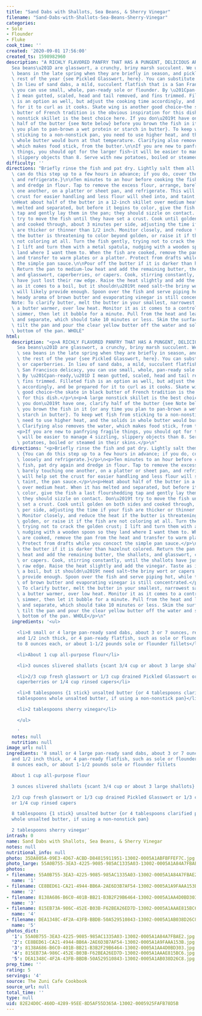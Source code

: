 ```yaml
---
title: "Sand Dabs with Shallots, Sea Beans, & Sherry Vinegar"
filename: "Sand-Dabs-with-Shallots-Sea-Beans-Sherry-Vinegar"
categories:
- Sole
- Flounder
- Fluke
cook_time: ''
created: '2020-09-01 17:56:00'
created_ts: 1598982960
description: "A RICHLY FLAVORED PANFRY THAT HAS A PUNGENT, DELICIOUS AROMA. \u201C\
  Sea beans\u201D are glasswort, a crunchy, briny marsh succulent. We use fresh sea\
  \ beans in the late spring when they are briefly in season, and pickled ones the\
  \ rest of the year {see Pickled Glasswort, here}. You can substitute capers or caperberries.\
  \ In lieu of sand dabs, a mild, succulent flatfish that is a San Francisco delicacy,\
  \ you can use small, whole, pan-ready sole or flounder. By \u201Cpan-ready,\u201D\
  \ I mean gutted, scaled, head and tail removed, and fins trimmed. Filleted fish\
  \ is an option as well, but adjust the cooking time accordingly, and be prepared\
  \ for it to curl as it cooks. Skate wing is another good choice~the skate in black\
  \ butter of French tradition is the obvious inspiration for this dish.\n\nA large\
  \ nonstick skillet is the best choice here. If you don\u2019t have one, clarify\
  \ half of the butter {see Note below} before you brown the fish in it {or any time\
  \ you plan to pan-brown a wet protein or starch in butter}. To keep wet fish from\
  \ sticking to a non-nonstick pan, you need to use higher heat, and the solids in\
  \ whole butter would burn at that temperature. Clarifying also removes the water,\
  \ which makes food stick, from the butter.\n\nIf you are new to panfrying fragile\
  \ things, you should opt for the larger fish~it will be easier to manage 4 sizzling,\
  \ slippery objects than 8. Serve with new potatoes, boiled or steamed in their skins."
difficulty: ''
directions: "Briefly rinse the fish and pat dry. Lightly salt them all over. {You\
  \ can do this step up to a few hours in advance; if you do, cover the fish loosely\
  \ and refrigerate.}\n\nTen minutes to an hour before cooking the fish, pat dry again\
  \ and dredge in flour. Tap to remove the excess flour, arrange, barely touching\
  \ one another, on a platter or sheet pan, and refrigerate. This will help set the\
  \ crust for easier handling and less flour will shed into, and taint, the pan sauce.\n\
  \nHeat about half of the butter in a 12-inch skillet over medium heat. When it has\
  \ melted and separated, but before it begins to color, give the fish a last flourshedding\
  \ tap and gently lay them in the pan; they should sizzle on contact. Don\u2019t\
  \ try to move the fish until they have set a crust. Cook until golden on both sides\
  \ and cooked through, about 3 minutes per side, adjusting the time if your fish\
  \ are thicker or thinner than 1/2 inch. Monitor closely, and reduce the heat if\
  \ the butter is threatening to color beyond golden, or raise it if the fish are\
  \ not coloring at all. Turn the fish gently, trying not to crack the golden crust;\
  \ I lift and turn them with a metal spatula, nudging with a wooden spoon so they\
  \ land where I want them to. When the fish are cooked, remove the pan from the heat\
  \ and transfer to warm plates or a platter. Protect from drafts while you concoct\
  \ the simple pan sauce.\n\nPour off the butter if it is darker than hazelnut colored.\
  \ Return the pan to medium-low heat and add the remaining butter, the shallots,\
  \ and glasswort, caperberries, or capers. Cook, stirring constantly, until the shallots\
  \ have just lost their raw edge. Raise the heat slightly and add the vinegar. Taste\
  \ as it comes to a boil, but it shouldn\u2019t need salt~the briny wort or capers\
  \ will likely provide enough. Spoon over the fish and serve piping hot, while the\
  \ heady aroma of brown butter and evaporating vinegar is still concentrated.\n\n\
  Note: To clarify butter, melt the butter in your smallest, narrowest saucepan, or\
  \ a butter warmer, over low heat. Monitor it as it comes to a controlled, quiet\
  \ simmer, then let it bubble for a minute. Pull from the heat and leave to settle\
  \ and separate, which should take 10 minutes or less. Skim the surface, then gently\
  \ tilt the pan and pour the clear yellow butter off the water and solids at the\
  \ bottom of the pan. WHOLE"
html:
  description: "<p>A RICHLY FLAVORED PANFRY THAT HAS A PUNGENT, DELICIOUS AROMA. \u201C\
    Sea beans\u201D are glasswort, a crunchy, briny marsh succulent. We use fresh\
    \ sea beans in the late spring when they are briefly in season, and pickled ones\
    \ the rest of the year {see Pickled Glasswort, here}. You can substitute capers\
    \ or caperberries. In lieu of sand dabs, a mild, succulent flatfish that is a\
    \ San Francisco delicacy, you can use small, whole, pan-ready sole or flounder.\
    \ By \u201Cpan-ready,\u201D I mean gutted, scaled, head and tail removed, and\
    \ fins trimmed. Filleted fish is an option as well, but adjust the cooking time\
    \ accordingly, and be prepared for it to curl as it cooks. Skate wing is another\
    \ good choice~the skate in black butter of French tradition is the obvious inspiration\
    \ for this dish.</p>\n<p>A large nonstick skillet is the best choice here. If\
    \ you don\u2019t have one, clarify half of the butter {see Note below} before\
    \ you brown the fish in it {or any time you plan to pan-brown a wet protein or\
    \ starch in butter}. To keep wet fish from sticking to a non-nonstick pan, you\
    \ need to use higher heat, and the solids in whole butter would burn at that temperature.\
    \ Clarifying also removes the water, which makes food stick, from the butter.</p>\n\
    <p>If you are new to panfrying fragile things, you should opt for the larger fish~it\
    \ will be easier to manage 4 sizzling, slippery objects than 8. Serve with new\
    \ potatoes, boiled or steamed in their skins.</p>\n"
  directions: "<p>Briefly rinse the fish and pat dry. Lightly salt them all over.\
    \ {You can do this step up to a few hours in advance; if you do, cover the fish\
    \ loosely and refrigerate.}</p>\n<p>Ten minutes to an hour before cooking the\
    \ fish, pat dry again and dredge in flour. Tap to remove the excess flour, arrange,\
    \ barely touching one another, on a platter or sheet pan, and refrigerate. This\
    \ will help set the crust for easier handling and less flour will shed into, and\
    \ taint, the pan sauce.</p>\n<p>Heat about half of the butter in a 12-inch skillet\
    \ over medium heat. When it has melted and separated, but before it begins to\
    \ color, give the fish a last flourshedding tap and gently lay them in the pan;\
    \ they should sizzle on contact. Don\u2019t try to move the fish until they have\
    \ set a crust. Cook until golden on both sides and cooked through, about 3 minutes\
    \ per side, adjusting the time if your fish are thicker or thinner than 1/2 inch.\
    \ Monitor closely, and reduce the heat if the butter is threatening to color beyond\
    \ golden, or raise it if the fish are not coloring at all. Turn the fish gently,\
    \ trying not to crack the golden crust; I lift and turn them with a metal spatula,\
    \ nudging with a wooden spoon so they land where I want them to. When the fish\
    \ are cooked, remove the pan from the heat and transfer to warm plates or a platter.\
    \ Protect from drafts while you concoct the simple pan sauce.</p>\n<p>Pour off\
    \ the butter if it is darker than hazelnut colored. Return the pan to medium-low\
    \ heat and add the remaining butter, the shallots, and glasswort, caperberries,\
    \ or capers. Cook, stirring constantly, until the shallots have just lost their\
    \ raw edge. Raise the heat slightly and add the vinegar. Taste as it comes to\
    \ a boil, but it shouldn\u2019t need salt~the briny wort or capers will likely\
    \ provide enough. Spoon over the fish and serve piping hot, while the heady aroma\
    \ of brown butter and evaporating vinegar is still concentrated.</p>\n<p>Note:\
    \ To clarify butter, melt the butter in your smallest, narrowest saucepan, or\
    \ a butter warmer, over low heat. Monitor it as it comes to a controlled, quiet\
    \ simmer, then let it bubble for a minute. Pull from the heat and leave to settle\
    \ and separate, which should take 10 minutes or less. Skim the surface, then gently\
    \ tilt the pan and pour the clear yellow butter off the water and solids at the\
    \ bottom of the pan. WHOLE</p>\n"
  ingredients: '<ul>

    <li>8 small or 4 large pan-ready sand dabs, about 3 or 7 ounces, respectively,
    and 1/2 inch thick, or 4 pan-ready flatfish, such as sole or flounder, about 7
    to 8 ounces each, or about 1-1/2 pounds sole or flounder fillets</li>

    <li>About 1 cup all-purpose flour</li>

    <li>3 ounces slivered shallots {scant 3/4 cup or about 3 large shallots}</li>

    <li>2/3 cup fresh glasswort or 1/3 cup drained Pickled Glasswort or 1/3 cup rinsed
    caperberries or 1/4 cup rinsed capers</li>

    <li>8 tablespoons {1 stick} unsalted butter {or 4 tablespoons clarified plus 4
    tablespoons whole unsalted butter, if using a non-nonstick pan}</li>

    <li>2 tablespoons sherry vinegar</li>

    </ul>

    '
  notes: null
  nutrition: null
image_url: null
ingredients: '8 small or 4 large pan-ready sand dabs, about 3 or 7 ounces, respectively,
  and 1/2 inch thick, or 4 pan-ready flatfish, such as sole or flounder, about 7 to
  8 ounces each, or about 1-1/2 pounds sole or flounder fillets

  About 1 cup all-purpose flour

  3 ounces slivered shallots {scant 3/4 cup or about 3 large shallots}

  2/3 cup fresh glasswort or 1/3 cup drained Pickled Glasswort or 1/3 cup rinsed caperberries
  or 1/4 cup rinsed capers

  8 tablespoons {1 stick} unsalted butter {or 4 tablespoons clarified plus 4 tablespoons
  whole unsalted butter, if using a non-nonstick pan}

  2 tablespoons sherry vinegar'
intrash: 0
name: Sand Dabs with Shallots, Sea Beans, & Sherry Vinegar
notes: null
nutritional_info: null
photo: 35DA805A-09E3-4D67-ACBD-D84815911951-13002-0005A1ABFBFFEF7C.jpg
photo_large: 55A0B755-3EA3-4225-9085-985AC1335A03-13002-0005A1A84A7FBAE2.jpg
photos:
- filename: 55A0B755-3EA3-4225-9085-985AC1335A03-13002-0005A1A84A7FBAE2.jpg
  name: '1'
- filename: CE8BED61-CA21-4944-BB6A-2AE6D3B7AF54-13002-0005A1A9FAAA153B.jpg
  name: '2'
- filename: 8138A686-B6C0-401B-BB21-B3B2F29B6464-13002-0005A1AA4D0BD303.jpg
  name: '3'
- filename: 815EB73A-986C-452E-B03B-F62BEA26ED7D-13002-0005A1AAAE815BC6.jpg
  name: '4'
- filename: DEA1348C-4F2A-43FB-BBDB-50A529510843-13002-0005A1AB038D26C8.jpg
  name: '5'
photos_dict:
  '1': 55A0B755-3EA3-4225-9085-985AC1335A03-13002-0005A1A84A7FBAE2.jpg
  '2': CE8BED61-CA21-4944-BB6A-2AE6D3B7AF54-13002-0005A1A9FAAA153B.jpg
  '3': 8138A686-B6C0-401B-BB21-B3B2F29B6464-13002-0005A1AA4D0BD303.jpg
  '4': 815EB73A-986C-452E-B03B-F62BEA26ED7D-13002-0005A1AAAE815BC6.jpg
  '5': DEA1348C-4F2A-43FB-BBDB-50A529510843-13002-0005A1AB038D26C8.jpg
prep_time: ''
rating: 5
servings: '4'
source: The Zuni Cafe Cookbook
source_url: null
total_time: ''
type: null
uid: 82E24D0C-460D-4289-95EE-8D5AF55D365A-13002-0005925FAFB78D5B
---
```


